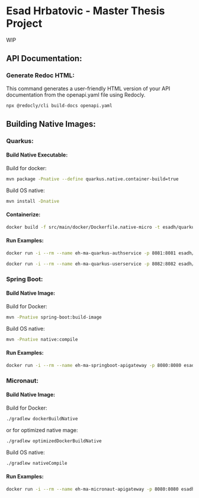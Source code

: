 # Esad Hrbatovic - Master Thesis Project
WIP

## API Documentation:

### Generate Redoc HTML:
This command generates a user-friendly HTML version of your API documentation from the openapi.yaml file using Redocly.

```bash
npx @redocly/cli build-docs openapi.yaml
```

## Building Native Images:

### Quarkus:

#### Build Native Executable:

Build for docker:

```bash
mvn package -Pnative --define quarkus.native.container-build=true
```
Build OS native:

```bash
mvn install -Dnative
```
#### Containerize:

```bash
docker build -f src/main/docker/Dockerfile.native-micro -t esadh/quarkus-servicename .
```

#### Run Examples:

```bash
docker run -i --rm --name eh-ma-quarkus-authservice -p 8081:8081 esadh/quarkus-authservice
```
```bash
docker run -i --rm --name eh-ma-quarkus-userservice -p 8082:8082 esadh/quarkus-userservice
```

### Spring Boot:

#### Build Native Image:

Build for Docker: 
```bash
mvn -Pnative spring-boot:build-image
```

Build OS native:

```bash
mvn -Pnative native:compile
```

#### Run Examples:

```bash
docker run -i --rm --name eh-ma-springboot-apigateway -p 8080:8080 esadh/springboot-apigateway
```

### Micronaut:

#### Build Native Image:

Build for Docker:

```bash
./gradlew dockerBuildNative
```

or for optimized native mage: 

```bash
./gradlew optimizedDockerBuildNative
```

Build OS native:

```bash
./gradlew nativeCompile
```
#### Run Examples:

```bash
docker run -i --rm --name eh-ma-micronaut-apigateway -p 8080:8080 esadh/micronaut-apigateway
```